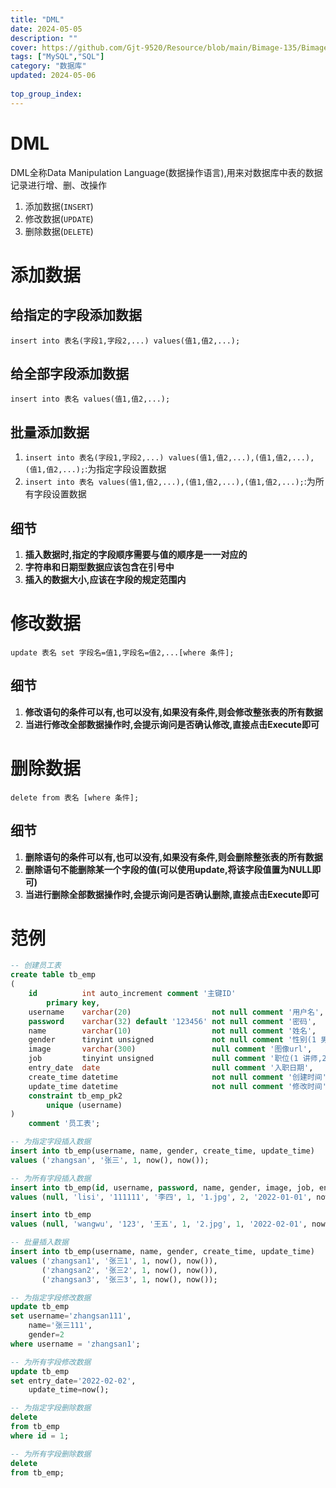 ```yaml
---
title: "DML"
date: 2024-05-05
description: ""
cover: https://github.com/Gjt-9520/Resource/blob/main/Bimage-135/Bimage7.jpg?raw=true
tags: ["MySQL","SQL"]
category: "数据库"
updated: 2024-05-06
 
top_group_index: 
---
```


# DML

DML全称Data Manipulation Language(数据操作语言),用来对数据库中表的数据记录进行增、删、改操作

1. 添加数据(`INSERT`)
2. 修改数据(`UPDATE`)
3. 删除数据(`DELETE`)

# 添加数据  

## 给指定的字段添加数据

`insert into 表名(字段1,字段2,...) values(值1,值2,...);`

## 给全部字段添加数据

`insert into 表名 values(值1,值2,...);`

## 批量添加数据

1. `insert into 表名(字段1,字段2,...) values(值1,值2,...),(值1,值2,...),(值1,值2,...);`:为指定字段设置数据
2. `insert into 表名 values(值1,值2,...),(值1,值2,...),(值1,值2,...);`:为所有字段设置数据

## 细节

1. **插入数据时,指定的字段顺序需要与值的顺序是一一对应的**        
2. **字符串和日期型数据应该包含在引号中**           
3. **插入的数据大小,应该在字段的规定范围内**     

# 修改数据

`update 表名 set 字段名=值1,字段名=值2,...[where 条件];`

## 细节

1. **修改语句的条件可以有,也可以没有,如果没有条件,则会修改整张表的所有数据**
2. **当进行修改全部数据操作时,会提示询问是否确认修改,直接点击Execute即可**

# 删除数据

`delete from 表名 [where 条件];`

## 细节 

1. **删除语句的条件可以有,也可以没有,如果没有条件,则会删除整张表的所有数据**
2. **删除语句不能删除某一个字段的值(可以使用update,将该字段值置为NULL即可)**
3. **当进行删除全部数据操作时,会提示询问是否确认删除,直接点击Execute即可**

# 范例

```sql
-- 创建员工表
create table tb_emp
(
    id          int auto_increment comment '主键ID'
        primary key,
    username    varchar(20)                  not null comment '用户名',
    password    varchar(32) default '123456' not null comment '密码',
    name        varchar(10)                  not null comment '姓名',
    gender      tinyint unsigned             not null comment '性别(1 男,2 女)',
    image       varchar(300)                 null comment '图像url',
    job         tinyint unsigned             null comment '职位(1 讲师,2 班主任,3 就业指导)',
    entry_date  date                         null comment '入职日期',
    create_time datetime                     not null comment '创建时间',
    update_time datetime                     not null comment '修改时间',
    constraint tb_emp_pk2
        unique (username)
)
    comment '员工表';

-- 为指定字段插入数据
insert into tb_emp(username, name, gender, create_time, update_time)
values ('zhangsan', '张三', 1, now(), now());

-- 为所有字段插入数据
insert into tb_emp(id, username, password, name, gender, image, job, entry_date, create_time, update_time)
values (null, 'lisi', '111111', '李四', 1, '1.jpg', 2, '2022-01-01', now(), now());

insert into tb_emp
values (null, 'wangwu', '123', '王五', 1, '2.jpg', 1, '2022-02-01', now(), now());

-- 批量插入数据
insert into tb_emp(username, name, gender, create_time, update_time)
values ('zhangsan1', '张三1', 1, now(), now()),
       ('zhangsan2', '张三2', 1, now(), now()),
       ('zhangsan3', '张三3', 1, now(), now());

-- 为指定字段修改数据
update tb_emp
set username='zhangsan111',
    name='张三111',
    gender=2
where username = 'zhangsan1';

-- 为所有字段修改数据
update tb_emp
set entry_date='2022-02-02',
    update_time=now();

-- 为指定字段删除数据
delete
from tb_emp
where id = 1;

-- 为所有字段删除数据
delete
from tb_emp;
```
